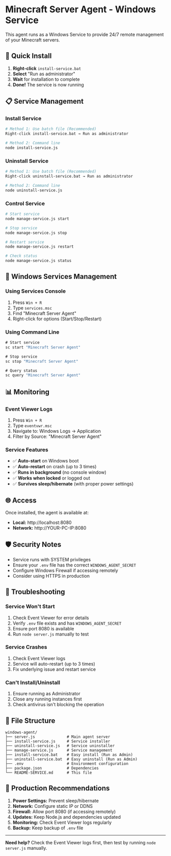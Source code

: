 # Minecraft Server Agent - Windows Service

This agent runs as a Windows Service to provide 24/7 remote management of your Minecraft servers.

## 🚀 Quick Install

1. **Right-click** `install-service.bat`
2. **Select** "Run as administrator"
3. **Wait** for installation to complete
4. **Done!** The service is now running

## 📋 Service Management

### Install Service
```bash
# Method 1: Use batch file (Recommended)
Right-click install-service.bat → Run as administrator

# Method 2: Command line
node install-service.js
```

### Uninstall Service
```bash
# Method 1: Use batch file (Recommended)
Right-click uninstall-service.bat → Run as administrator

# Method 2: Command line
node uninstall-service.js
```

### Control Service
```bash
# Start service
node manage-service.js start

# Stop service
node manage-service.js stop

# Restart service
node manage-service.js restart

# Check status
node manage-service.js status
```

## 🔧 Windows Services Management

### Using Services Console
1. Press `Win + R`
2. Type `services.msc`
3. Find "Minecraft Server Agent"
4. Right-click for options (Start/Stop/Restart)

### Using Command Line
```cmd
# Start service
sc start "Minecraft Server Agent"

# Stop service
sc stop "Minecraft Server Agent"

# Query status
sc query "Minecraft Server Agent"
```

## 📊 Monitoring

### Event Viewer Logs
1. Press `Win + R`
2. Type `eventvwr.msc`
3. Navigate to: Windows Logs → Application
4. Filter by Source: "Minecraft Server Agent"

### Service Features
- ✅ **Auto-start** on Windows boot
- ✅ **Auto-restart** on crash (up to 3 times)
- ✅ **Runs in background** (no console window)
- ✅ **Works when locked** or logged out
- ✅ **Survives sleep/hibernate** (with proper power settings)

## 🌐 Access

Once installed, the agent is available at:
- **Local:** http://localhost:8080
- **Network:** http://YOUR-PC-IP:8080

## 🛡️ Security Notes

- Service runs with SYSTEM privileges
- Ensure your `.env` file has the correct `WINDOWS_AGENT_SECRET`
- Configure Windows Firewall if accessing remotely
- Consider using HTTPS in production

## 🔧 Troubleshooting

### Service Won't Start
1. Check Event Viewer for error details
2. Verify `.env` file exists and has `WINDOWS_AGENT_SECRET`
3. Ensure port 8080 is available
4. Run `node server.js` manually to test

### Service Crashes
1. Check Event Viewer logs
2. Service will auto-restart (up to 3 times)
3. Fix underlying issue and restart service

### Can't Install/Uninstall
1. Ensure running as Administrator
2. Close any running instances first
3. Check antivirus isn't blocking the operation

## 📁 File Structure

```
windows-agent/
├── server.js              # Main agent server
├── install-service.js     # Service installer
├── uninstall-service.js   # Service uninstaller  
├── manage-service.js      # Service management
├── install-service.bat    # Easy install (Run as Admin)
├── uninstall-service.bat  # Easy uninstall (Run as Admin)
├── .env                   # Environment configuration
├── package.json           # Dependencies
└── README-SERVICE.md      # This file
```

## 🎯 Production Recommendations

1. **Power Settings:** Prevent sleep/hibernate
2. **Network:** Configure static IP or DDNS
3. **Firewall:** Allow port 8080 (if accessing remotely)
4. **Updates:** Keep Node.js and dependencies updated
5. **Monitoring:** Check Event Viewer logs regularly
6. **Backup:** Keep backup of `.env` file

---

**Need help?** Check the Event Viewer logs first, then test by running `node server.js` manually.
